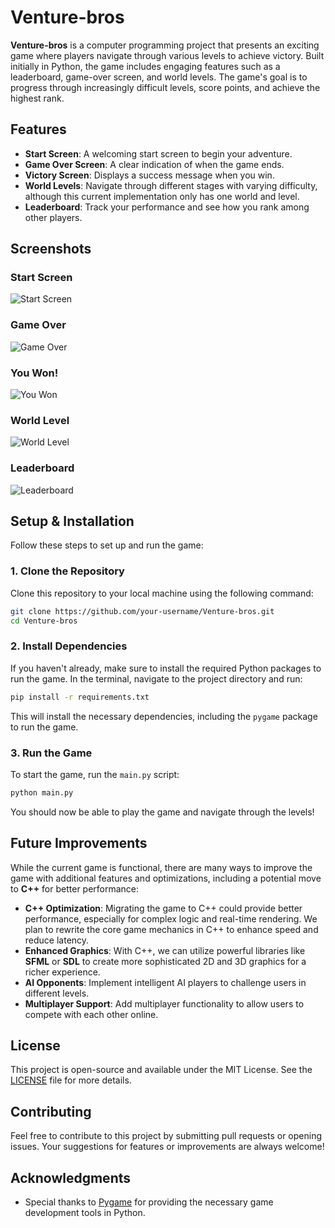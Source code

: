 # Venture-bros

**Venture-bros** is a computer programming project that presents an exciting game where players navigate through various levels to achieve victory. Built initially in Python, the game includes engaging features such as a leaderboard, game-over screen, and world levels. The game's goal is to progress through increasingly difficult levels, score points, and achieve the highest rank.

## Features

- **Start Screen**: A welcoming start screen to begin your adventure.
- **Game Over Screen**: A clear indication of when the game ends.
- **Victory Screen**: Displays a success message when you win.
- **World Levels**: Navigate through different stages with varying difficulty, although this current implementation only has one world and level.
- **Leaderboard**: Track your performance and see how you rank among other players.

## Screenshots

### Start Screen
![Start Screen](https://github.com/user-attachments/assets/34644571-cf14-4ec8-bcf8-5e4eb74ea319)

### Game Over
![Game Over](https://github.com/user-attachments/assets/add9d6fe-50ef-49ce-a600-a6d5ea38948a)

### You Won!
![You Won](https://github.com/user-attachments/assets/db3b830f-f028-4105-aa8f-4c44e3ade717)

### World Level
![World Level](https://github.com/user-attachments/assets/8d5abc45-3b17-479b-817d-1f89c6c569fd)

### Leaderboard
![Leaderboard](https://github.com/user-attachments/assets/83a21376-64aa-4324-88bf-f2acabdc394e)

## Setup & Installation

Follow these steps to set up and run the game:

### 1. Clone the Repository

Clone this repository to your local machine using the following command:

```bash
git clone https://github.com/your-username/Venture-bros.git
cd Venture-bros
```

### 2. Install Dependencies

If you haven't already, make sure to install the required Python packages to run the game. In the terminal, navigate to the project directory and run:

```bash
pip install -r requirements.txt
```

This will install the necessary dependencies, including the `pygame` package to run the game.

### 3. Run the Game

To start the game, run the `main.py` script:

```bash
python main.py
```

You should now be able to play the game and navigate through the levels!

## Future Improvements

While the current game is functional, there are many ways to improve the game with additional features and optimizations, including a potential move to **C++** for better performance:

- **C++ Optimization**: Migrating the game to C++ could provide better performance, especially for complex logic and real-time rendering. We plan to rewrite the core game mechanics in C++ to enhance speed and reduce latency.
- **Enhanced Graphics**: With C++, we can utilize powerful libraries like **SFML** or **SDL** to create more sophisticated 2D and 3D graphics for a richer experience.
- **AI Opponents**: Implement intelligent AI players to challenge users in different levels.
- **Multiplayer Support**: Add multiplayer functionality to allow users to compete with each other online.

## License

This project is open-source and available under the MIT License. See the [LICENSE](LICENSE) file for more details.

## Contributing

Feel free to contribute to this project by submitting pull requests or opening issues. Your suggestions for features or improvements are always welcome!

## Acknowledgments

- Special thanks to [Pygame](https://www.pygame.org) for providing the necessary game development tools in Python.
